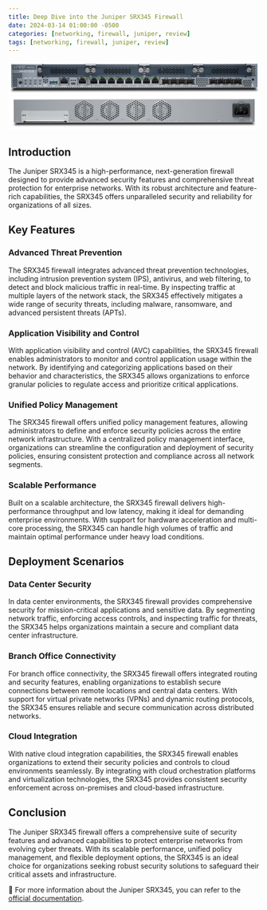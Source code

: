 ```yaml
---
title: Deep Dive into the Juniper SRX345 Firewall
date: 2024-03-14 01:00:00 -0500
categories: [networking, firewall, juniper, review]
tags: [networking, firewall, juniper, review]
---
```


![Deep Dive into the Juniper SRX345 Firewall](/assets/img/posts/2024/juniper_srx345_firewall/juniper_srx345_firewall2.jpg)
![Deep Dive into the Juniper SRX345 Firewall](/assets/img/posts/2024/juniper_srx345_firewall/juniper_srx345_firewall3.jpg)


## Introduction

The Juniper SRX345 is a high-performance, next-generation firewall designed to provide advanced security features and comprehensive threat protection for enterprise networks. With its robust architecture and feature-rich capabilities, the SRX345 offers unparalleled security and reliability for organizations of all sizes.

## Key Features

### Advanced Threat Prevention

The SRX345 firewall integrates advanced threat prevention technologies, including intrusion prevention system (IPS), antivirus, and web filtering, to detect and block malicious traffic in real-time. By inspecting traffic at multiple layers of the network stack, the SRX345 effectively mitigates a wide range of security threats, including malware, ransomware, and advanced persistent threats (APTs).

### Application Visibility and Control

With application visibility and control (AVC) capabilities, the SRX345 firewall enables administrators to monitor and control application usage within the network. By identifying and categorizing applications based on their behavior and characteristics, the SRX345 allows organizations to enforce granular policies to regulate access and prioritize critical applications.

### Unified Policy Management

The SRX345 firewall offers unified policy management features, allowing administrators to define and enforce security policies across the entire network infrastructure. With a centralized policy management interface, organizations can streamline the configuration and deployment of security policies, ensuring consistent protection and compliance across all network segments.

### Scalable Performance

Built on a scalable architecture, the SRX345 firewall delivers high-performance throughput and low latency, making it ideal for demanding enterprise environments. With support for hardware acceleration and multi-core processing, the SRX345 can handle high volumes of traffic and maintain optimal performance under heavy load conditions.

## Deployment Scenarios

### Data Center Security

In data center environments, the SRX345 firewall provides comprehensive security for mission-critical applications and sensitive data. By segmenting network traffic, enforcing access controls, and inspecting traffic for threats, the SRX345 helps organizations maintain a secure and compliant data center infrastructure.

### Branch Office Connectivity

For branch office connectivity, the SRX345 firewall offers integrated routing and security features, enabling organizations to establish secure connections between remote locations and central data centers. With support for virtual private networks (VPNs) and dynamic routing protocols, the SRX345 ensures reliable and secure communication across distributed networks.

### Cloud Integration

With native cloud integration capabilities, the SRX345 firewall enables organizations to extend their security policies and controls to cloud environments seamlessly. By integrating with cloud orchestration platforms and virtualization technologies, the SRX345 provides consistent security enforcement across on-premises and cloud-based infrastructure.

## Conclusion

The Juniper SRX345 firewall offers a comprehensive suite of security features and advanced capabilities to protect enterprise networks from evolving cyber threats. With its scalable performance, unified policy management, and flexible deployment options, the SRX345 is an ideal choice for organizations seeking robust security solutions to safeguard their critical assets and infrastructure.



📝 For more information about the Juniper SRX345, you can refer to the [official documentation](https://www.juniper.net/documentation/product/us/en/srx345/).
